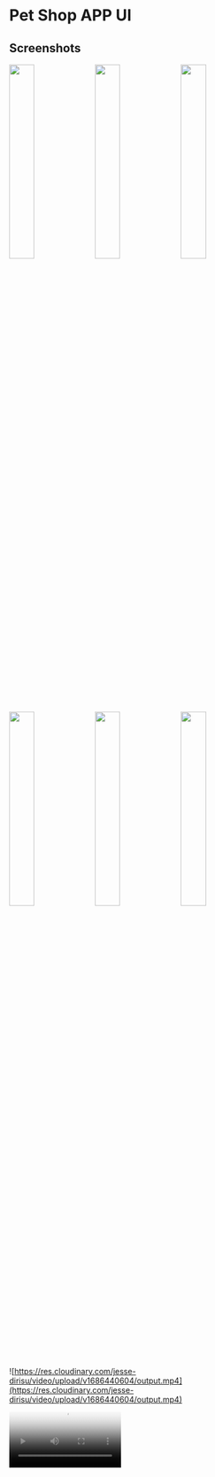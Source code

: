 # Pet Shop APP UI

## Screenshots
<img src="https://res.cloudinary.com/jesse-dirisu/image/upload/v1686440586/IMG_5702.png" width="30%" margin-bottom="4%">
<img src="https://res.cloudinary.com/jesse-dirisu/image/upload/v1686440581/IMG_5698.png" width="30%" margin-bottom="4%">
<img src="https://res.cloudinary.com/jesse-dirisu/image/upload/v1686440445/IMG_5697.png" width="30%" margin-bottom="4%">
<img src="https://res.cloudinary.com/jesse-dirisu/image/upload/v1686440576/IMG_5699.png" width="30%" margin-bottom="4%">
<img src="https://res.cloudinary.com/jesse-dirisu/image/upload/v1686440443/IMG_5700.png" width="30%" margin-bottom="4%">
<img src="https://res.cloudinary.com/jesse-dirisu/image/upload/v1686440583/IMG_5701.png" width="30%" margin-bottom="4%">

![https://res.cloudinary.com/jesse-dirisu/video/upload/v1686440604/output.mp4](https://res.cloudinary.com/jesse-dirisu/video/upload/v1686440604/output.mp4)

<video src="https://res.cloudinary.com/jesse-dirisu/video/upload/v1686440604/output.mp4" poster="https://res.cloudinary.com/jesse-dirisu/image/upload/v1686440586/IMG_5702.png" controls width="40%">
</video>